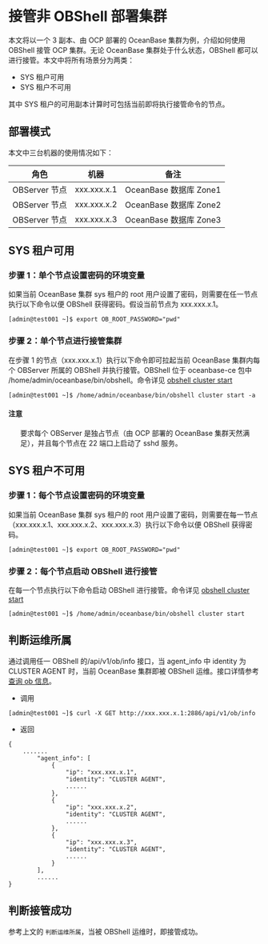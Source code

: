 # 接管非 OBShell 部署集群

本文将以一个 3 副本、由 OCP 部署的 OceanBase 集群为例，介绍如何使用 OBShell 接管 OCP 集群。无论 OceanBase 集群处于什么状态，OBShell 都可以进行接管。本文中将所有场景分为两类：

- SYS 租户可用
- SYS 租户不可用

其中 SYS 租户的可用副本计算时可包括当前即将执行接管命令的节点。

## 部署模式

本文中三台机器的使用情况如下：

| 角色 | 机器 | 备注 |
| --- | --- | --- |
| OBServer 节点 | xxx.xxx.x.1 | OceanBase 数据库 Zone1 |
| OBServer 节点 | xxx.xxx.x.2 | OceanBase 数据库 Zone2 |
| OBServer 节点 | xxx.xxx.x.3 | OceanBase 数据库 Zone3 |

## SYS 租户可用

### 步骤 1：单个节点设置密码的环境变量

如果当前 OceanBase 集群 sys 租户的 root 用户设置了密码，则需要在任一节点执行以下命令以便 OBShell 获得密码。假设当前节点为 xxx.xxx.x.1。

```shell
[admin@test001 ~]$ export OB_ROOT_PASSWORD="pwd"
```

### 步骤 2：单个节点进行接管集群

在步骤 1 的节点（xxx.xxx.x.1）执行以下命令即可拉起当前 OceanBase 集群内每个 OBServer 所属的 OBShell 并执行接管。OBShell 位于 oceanbase-ce 包中 /home/admin/oceanbase/bin/obshell。命令详见 [obshell cluster start](../300.obshell-clients/200.cluster-commands.md)

```shell
[admin@test001 ~]$ /home/admin/oceanbase/bin/obshell cluster start -a
```

<main id="notice" type='notice'>
<h4>注意</h4>
<ul>
要求每个 OBServer 是独占节点（由 OCP 部署的 OceanBase 集群天然满足），并且每个节点在 22 端口上启动了 sshd 服务。
</ul>
</main>

## SYS 租户不可用

### 步骤 1：每个节点设置密码的环境变量

如果当前 OceanBase 集群 sys 租户的 root 用户设置了密码，则需要在每一节点（xxx.xxx.x.1、xxx.xxx.x.2、xxx.xxx.x.3）执行以下命令以便 OBShell 获得密码。

```shell
[admin@test001 ~]$ export OB_ROOT_PASSWORD="pwd"
```

### 步骤 2：每个节点启动 OBShell 进行接管

在每一个节点执行以下命令启动 OBShell 进行接管。命令详见 [obshell cluster start](../300.obshell-clients/200.cluster-commands.md)

```shell
[admin@test001 ~]$ /home/admin/oceanbase/bin/obshell cluster start
```

## 判断运维所属

通过调用任一 OBShell 的/api/v1/ob/info 接口，当 agent_info 中 identity 为 CLUSTER AGENT 时，当前 OceanBase 集群即被 OBShell 运维。接口详情参考[查询 ob 信息](../400.obshell-api-reference/1800.get-oceanbase-info.md)。

- 调用

```shell
[admin@test001 ~]$ curl -X GET http://xxx.xxx.x.1:2886/api/v1/ob/info
```

- 返回

```shell
{
    .......
        "agent_info": [
            {
                "ip": "xxx.xxx.x.1",
                "identity": "CLUSTER AGENT",
                ......
            },
            {
                "ip": "xxx.xxx.x.2",
                "identity": "CLUSTER AGENT",
                ......
            },
            {
                "ip": "xxx.xxx.x.3",
                "identity": "CLUSTER AGENT",
                ......
            }
        ],
        ......
}
```

## 判断接管成功

参考上文的 `判断运维所属`，当被 OBShell 运维时，即接管成功。
